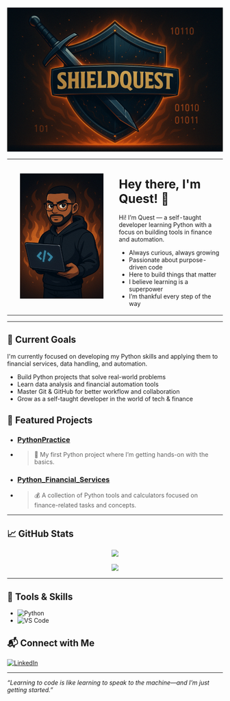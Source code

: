 <!-- 🔰 Banner --><p align="center">
<p align="center">
  <img src="https://github.com/ShieldQuest/ShieldQuest/blob/main/ShieldQuest%20Banner.png?raw=true" width="880" />
</p>


<!-- 🧑‍💻 Intro -->
<table>
  <tr>
    <td width="240" align="center">
      <img src="https://github.com/ShieldQuest/ShieldQuest/blob/main/QuestAvatar.jpeg?raw=true" width="195" />
    </td>
    <td>
      <h1>Hey there, I'm Quest! 👋</h1>
      <p>Hi! I’m Quest — a self-taught developer learning Python with a focus on building tools in finance and automation.</p>
      <ul>
        <li>Always curious, always growing</li>
        <li>Passionate about purpose-driven code</li>
        <li>Here to build things that matter</li>
        <li>I believe learning is a superpower</li>
        <li>I’m thankful every step of the way</li>
      </ul>
    </td>
  </tr>
</table>


---

## 🚀 Current Goals

I'm currently focused on developing my Python skills and applying them to financial services, data handling, and automation.

- Build Python projects that solve real-world problems  
- Learn data analysis and financial automation tools  
- Master Git & GitHub for better workflow and collaboration  
- Grow as a self-taught developer in the world of tech & finance


## 📂 Featured Projects
- ### [PythonPractice](https://github.com/ShieldQuest/PythonPractice)  
- > 📘 My first Python project where I’m getting hands-on with the basics.
- ### [Python_Financial_Services](https://github.com/ShieldQuest/Python_Financial_Services)  
- > 💰 A collection of Python tools and calculators focused on finance-related tasks and concepts.


---

## 📈 GitHub Stats

<p align="center">
  <img src="https://github-readme-stats.vercel.app/api?username=ShieldQuest&show_icons=true&theme=tokyonight" />
</p>

<p align="center">
  <img src="https://github-readme-stats.vercel.app/api/top-langs/?username=ShieldQuest&layout=compact&theme=tokyonight" />
</p>

---

## 🔧 Tools & Skills

- ![Python](https://img.shields.io/badge/Python-3776AB?style=for-the-badge&logo=python&logoColor=white)
- ![VS Code](https://img.shields.io/badge/VSCode-007ACC?style=for-the-badge&logo=visual-studio-code&logoColor=white)


## 📬 Connect with Me

[![LinkedIn](https://img.shields.io/badge/LinkedIn-in%2Frobrt--alv-blue?logo=linkedin)](https://linkedin.com/in/robrt-alv)

---


_“Learning to code is like learning to speak to the machine—and I’m just getting started.”_


